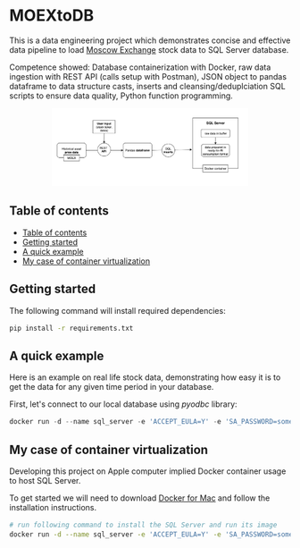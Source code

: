 # MOEXtoDB
This is a data engineering project which demonstrates concise and effective data pipeline to load [Moscow Exchange](https://www.moex.com/en/) stock data to SQL Server database. 

Competence showed: Database containerization with Docker, raw data ingestion with REST API (calls setup with Postman), JSON object to pandas dataframe to data structure casts, inserts and cleansing/deduplciation SQL scripts to ensure data quality, Python function programming.


<center>
<img src="https://github.com/Yagunove/MOEXtoDB/blob/f3414ccfcdf1dbe00cae2f383e8db9ed38aac85e/media/conceptual_flowchart.png" style="width:70%;"/>
</center>

## Table of contents

- [Table of contents](#table-of-contents)
- [Getting started](#getting-started)
- [A quick example](#a-quick-example)
- [My case of container virtualization](#my-case-of-container-virtualization)


## Getting started  
The following command will install required dependencies:
```bash
pip install -r requirements.txt
```
## A quick example

Here is an example on real life stock data, demonstrating how easy it is to get the data for any given time period in your database.  
  
First, let's connect to our local database using *pyodbc* library:  
```python
docker run -d --name sql_server -e 'ACCEPT_EULA=Y' -e 'SA_PASSWORD=someThingComplicated1234' -p 1433:1433 mcr.microsoft.com/mssql/server:2019-latest
```

## My case of container virtualization

Developing this project on Apple computer implied Docker container usage to host SQL Server.

To get started we will need to download [Docker for Mac](https://hub.docker.com/editions/community/docker-ce-desktop-mac?tab=description)  and follow the installation instructions.

```bash
# run following command to install the SQL Server and run its image
docker run -d --name sql_server -e 'ACCEPT_EULA=Y' -e 'SA_PASSWORD=someThingComplicated1234' -p 1433:1433 mcr.microsoft.com/mssql/server:2019-latest
```
